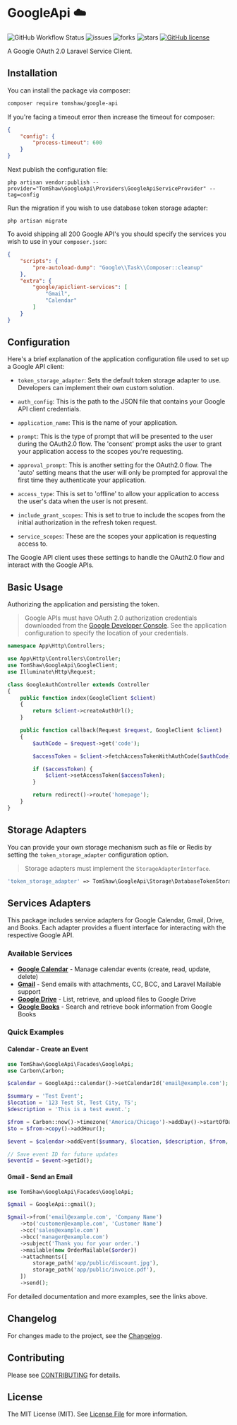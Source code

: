 # GoogleApi ☁️

![GitHub Workflow Status](https://img.shields.io/github/actions/workflow/status/tomshaw/google-api/run-tests.yml?branch=master&style=flat-square&label=tests)
![issues](https://img.shields.io/github/issues/tomshaw/google-api?style=flat&logo=appveyor)
![forks](https://img.shields.io/github/forks/tomshaw/google-api?style=flat&logo=appveyor)
![stars](https://img.shields.io/github/stars/tomshaw/google-api?style=flat&logo=appveyor)
[![GitHub license](https://img.shields.io/github/license/tomshaw/google-api)](https://github.com/tomshaw/google-api/blob/master/LICENSE)

A Google OAuth 2.0 Laravel Service Client.

## Installation

You can install the package via composer:

```bash
composer require tomshaw/google-api
```

If you're facing a timeout error then increase the timeout for composer:

```json
{
    "config": {
        "process-timeout": 600
    }
}
```

Next publish the configuration file:

```
php artisan vendor:publish --provider="TomShaw\GoogleApi\Providers\GoogleApiServiceProvider" --tag=config
```

Run the migration if you wish to use database token storage adapter:

```
php artisan migrate
```

To avoid shipping all 200 Google API's you should specify the services you wish to use in your `composer.json`:

```json
{
    "scripts": {
        "pre-autoload-dump": "Google\\Task\\Composer::cleanup"
    },
    "extra": {
        "google/apiclient-services": [
            "Gmail",
            "Calendar"
        ]
    }
}
```

## Configuration

Here's a brief explanation of the application configuration file used to set up a Google API client:

- `token_storage_adapter`: Sets the default token storage adapter to use. Developers can implement their own custom solution.

- `auth_config`: This is the path to the JSON file that contains your Google API client credentials. 

- `application_name`: This is the name of your application.

- `prompt`: This is the type of prompt that will be presented to the user during the OAuth2.0 flow. The 'consent' prompt asks the user to grant your application access to the scopes you're requesting.

- `approval_prompt`: This is another setting for the OAuth2.0 flow. The 'auto' setting means that the user will only be prompted for approval the first time they authenticate your application.

- `access_type`: This is set to 'offline' to allow your application to access the user's data when the user is not present.

- `include_grant_scopes`: This is set to true to include the scopes from the initial authorization in the refresh token request.

- `service_scopes`: These are the scopes your application is requesting access to.

The Google API client uses these settings to handle the OAuth2.0 flow and interact with the Google APIs.

## Basic Usage

Authorizing the application and persisting the token.

> Google APIs must have OAuth 2.0 authorization credentials downloaded from the [Google Developer Console](https://console.cloud.google.com/apis). See the application configuration to specify the location of your credentials. 

```php
namespace App\Http\Controllers;

use App\Http\Controllers\Controller;
use TomShaw\GoogleApi\GoogleClient;
use Illuminate\Http\Request;

class GoogleAuthController extends Controller
{
    public function index(GoogleClient $client)
    {
        return $client->createAuthUrl();
    }

    public function callback(Request $request, GoogleClient $client)
    {
        $authCode = $request->get('code');

        $accessToken = $client->fetchAccessTokenWithAuthCode($authCode);

        if ($accessToken) {
            $client->setAccessToken($accessToken);
        }

        return redirect()->route('homepage');
    }
}
```

## Storage Adapters

You can provide your own storage mechanism such as file or Redis by setting the `token_storage_adapter` configuration option.

> Storage adapters must implement the `StorageAdapterInterface`.

```php
'token_storage_adapter' => TomShaw\GoogleApi\Storage\DatabaseTokenStorage::class,
```

## Services Adapters

This package includes service adapters for Google Calendar, Gmail, Drive, and Books. Each adapter provides a fluent interface for interacting with the respective Google API.

### Available Services

- **[Google Calendar](docs/calendar.md)** - Manage calendar events (create, read, update, delete)
- **[Gmail](docs/gmail.md)** - Send emails with attachments, CC, BCC, and Laravel Mailable support
- **[Google Drive](docs/drive.md)** - List, retrieve, and upload files to Google Drive
- **[Google Books](docs/books.md)** - Search and retrieve book information from Google Books

### Quick Examples

#### Calendar - Create an Event

```php
use TomShaw\GoogleApi\Facades\GoogleApi;
use Carbon\Carbon;

$calendar = GoogleApi::calendar()->setCalendarId('email@example.com');

$summary = 'Test Event';
$location = '123 Test St, Test City, TS';
$description = 'This is a test event.';

$from = Carbon::now()->timezone('America/Chicago')->addDay()->startOfDay()->addHours(13);
$to = $from->copy()->addHour();

$event = $calendar->addEvent($summary, $location, $description, $from, $to);

// Save event ID for future updates
$eventId = $event->getId();
```

#### Gmail - Send an Email

```php
use TomShaw\GoogleApi\Facades\GoogleApi;

$gmail = GoogleApi::gmail();

$gmail->from('email@example.com', 'Company Name')
    ->to('customer@example.com', 'Customer Name')
    ->cc('sales@example.com')
    ->bcc('manager@example.com')
    ->subject('Thank you for your order.')
    ->mailable(new OrderMailable($order))
    ->attachments([
        storage_path('app/public/discount.jpg'),
        storage_path('app/public/invoice.pdf'),
    ])
    ->send();
```

For detailed documentation and more examples, see the links above.

## Changelog

For changes made to the project, see the [Changelog](CHANGELOG.md).

## Contributing

Please see [CONTRIBUTING](CONTRIBUTING.md) for details.

## License

The MIT License (MIT). See [License File](LICENSE) for more information.

